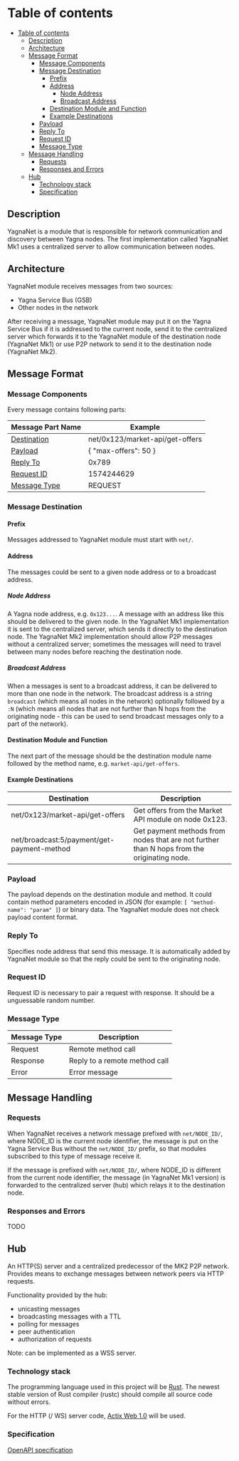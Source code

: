 # Table of contents

- [Table of contents](#table-of-contents)
  - [Description](#description)
  - [Architecture](#architecture)
  - [Message Format](#message-format)
    - [Message Components](#message-components)
    - [Message Destination](#message-destination)
      - [Prefix](#prefix)
      - [Address](#address)
        - [Node Address](#node-address)
        - [Broadcast Address](#broadcast-address)
      - [Destination Module and Function](#destination-module-and-function)
      - [Example Destinations](#example-destinations)
    - [Payload](#payload)
    - [Reply To](#reply-to)
    - [Request ID](#request-id)
    - [Message Type](#message-type)
  - [Message Handling](#message-handling)
    - [Requests](#requests)
    - [Responses and Errors](#responses-and-errors)
  - [Hub](#hub)
    - [Technology stack](#technology-stack)
    - [Specification](#specification)

## Description

YagnaNet is a module that is responsible for network communication and discovery between Yagna nodes.
The first implementation called YagnaNet Mk1 uses a centralized server to allow communication between nodes.

## Architecture

YagnaNet module receives messages from two sources:

- Yagna Service Bus (GSB)
- Other nodes in the network

After receiving a message, YagnaNet module may put it on the Yagna Service Bus if it is addressed to the current node,
send it to the centralized server which forwards it to the YagnaNet module of the destination node (YagnaNet Mk1) or
use P2P network to send it to the destination node (YagnaNet Mk2).

## Message Format

### Message Components

Every message contains following parts:

| Message Part Name | Example |
|--|--|
| [Destination](#message-destination) | net/0x123/market-api/get-offers |
| [Payload](#payload) | { "max-offers": 50 } |
| [Reply To](#reply-to) | 0x789 |
| [Request ID](#request-id) | 1574244629 |
| [Message Type](#message-type) | REQUEST |

### Message Destination

#### Prefix

Messages addressed to YagnaNet module must start with `net/`.

#### Address

The messages could be sent to a given node address or to a broadcast address.

##### Node Address

A Yagna node address, e.g. `0x123...`.
A message with an address like this should be delivered to the given node.
In the YagnaNet Mk1 implementation it is sent to the centralized server, which sends it directly to the destination
node. The YagnaNet Mk2 implementation should allow P2P messages without a centralized server; sometimes the messages
will need to travel between many nodes before reaching the destination node.

##### Broadcast Address

When a messages is sent to a broadcast address, it can be delivered to more than one node in the network.
The broadcast address is a string `broadcast` (which means all nodes in the network)
optionally followed by a `:N` (which means all nodes that are not further than N hops
from the originating node - this can be used to send broadcast messages only to a part of the network).

#### Destination Module and Function

The next part of the message should be the destination module name followed by the method name, e.g. 
`market-api/get-offers`.

#### Example Destinations

| Destination | Description |
|--|--|
| net/0x123/market-api/get-offers | Get offers from the Market API module on node 0x123. |
| net/broadcast:5/payment/get-payment-method | Get payment methods from nodes that are not further than N hops from the originating node. |

### Payload

The payload depends on the destination module and method. It could contain method parameters encoded in JSON
(for example: `[ "method-name": "param" ]`) or binary data. The YagnaNet module does not check payload content format.

### Reply To

Specifies node address that send this message. It is automatically added by YagnaNet module so that the reply could
be sent to the originating node.

### Request ID

Request ID is necessary to pair a request with response. It should be a unguessable random number.

### Message Type

| Message Type | Description |
|--|--|
| Request | Remote method call |
| Response | Reply to a remote method call |
| Error | Error message |

## Message Handling

### Requests

When YagnaNet receives a network message prefixed with `net/NODE_ID/`, where NODE_ID is the current node identifier,
the message is put on the Yagna Service Bus without the `net/NODE_ID/` prefix, so that modules subscribed to this type
of message receive it.

If the message is prefixed with `net/NODE_ID/`, where NODE_ID is different from the current node identifier,
the message (in YagnaNet Mk1 version) is forwarded to the centralized server (hub) which relays it to the destination
node.

### Responses and Errors

TODO

## Hub

An HTTP(S) server and a centralized predecessor of the MK2 P2P network. Provides means to exchange messages between
network peers via HTTP requests.

Functionality provided by the hub:

- unicasting messages
- broadcasting messages with a TTL
- polling for messages
- peer authentication
- authorization of requests

Note: can be implemented as a WSS server.

### Technology stack

The programming language used in this project will be [Rust](https://www.rust-lang.org/). The newest stable version of
Rust compiler (rustc) should compile all source code without errors.

For the HTTP (/ WS) server code, [Actix Web 1.0](https://actix.rs) will be used.

### Specification

[OpenAPI specification](net-mk1-hub-openapi.yaml)
